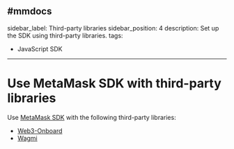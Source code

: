 #mmdocs
---
sidebar_label: Third-party libraries
sidebar_position: 4
description: Set up the SDK using third-party libraries.
tags:
  - JavaScript SDK
---

# Use MetaMask SDK with third-party libraries

Use [MetaMask SDK](../../../concepts/sdk/index.md) with the following third-party libraries:

- [Web3-Onboard](web3-onboard.md)
- [Wagmi](wagmi.md)
